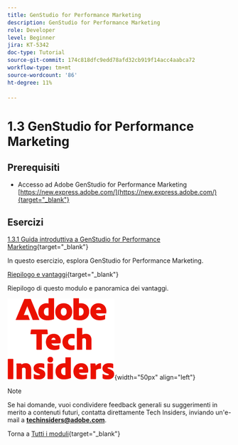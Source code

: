 ```yaml
---
title: GenStudio for Performance Marketing
description: GenStudio for Performance Marketing
role: Developer
level: Beginner
jira: KT-5342
doc-type: Tutorial
source-git-commit: 174c818dfc9edd78afd32cb919f14acc4aabca72
workflow-type: tm+mt
source-wordcount: '86'
ht-degree: 11%

---
```


# 1.3 GenStudio for Performance Marketing


## Prerequisiti

- Accesso ad Adobe GenStudio for Performance Marketing [https://new.express.adobe.com/](https://new.express.adobe.com/){target="_blank"}

## Esercizi

[1.3.1 Guida introduttiva a GenStudio for Performance Marketing](./ex1.md){target="_blank"}

In questo esercizio, esplora GenStudio for Performance Marketing.

[Riepilogo e vantaggi](./summary.md){target="_blank"}

Riepilogo di questo modulo e panoramica dei vantaggi.

![Informazioni tecniche](./../../../assets/images/techinsiders.png){width="50px" align="left"}

>[!NOTE]
>
>Se hai domande, vuoi condividere feedback generali su suggerimenti in merito a contenuti futuri, contatta direttamente Tech Insiders, inviando un&#39;e-mail a **techinsiders@adobe.com**.

Torna a [Tutti i moduli](../../../overview.md){target="_blank"}
